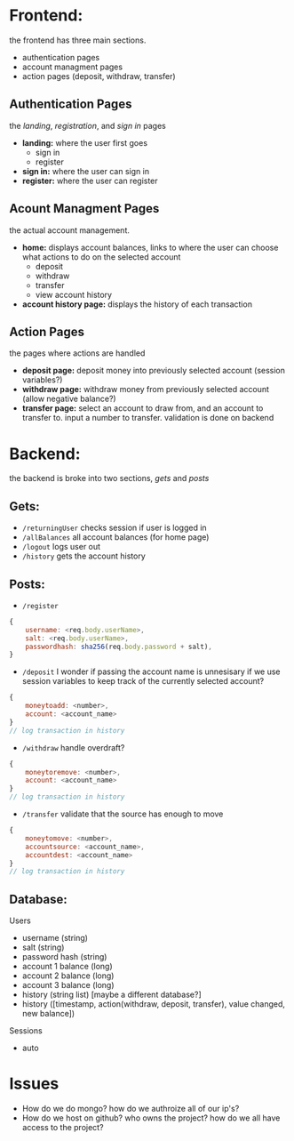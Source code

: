 # Frontend:
the frontend has three main sections.  
- authentication pages
- account managment pages
- action pages (deposit, withdraw, transfer) 
## Authentication Pages
the *landing*, *registration*, and *sign in* pages
- **landing:** where the user first goes
    - sign in
    - register
- **sign in:** where the user can sign in
- **register:** where the user can register
## Acount Managment Pages
the actual account management. 
- **home:** displays account balances, links to where the user can choose what actions to do on the selected account
    - deposit
    - withdraw
    - transfer
    - view account history
- **account history page:** displays the history of each transaction
## Action Pages
the pages where actions are handled
- **deposit page:** deposit money into previously selected account (session variables?)
- **withdraw page:** withdraw money from previously selected account (allow negative balance?)
- **transfer page:** select an account to draw from, and an account to transfer to. input a number to transfer. validation is done on backend 


# Backend: 
the backend is broke into two sections, *gets* and *posts*
## Gets: 
- `/returningUser` checks session if user is logged in
- `/allBalances` all account balances (for home page)
- `/logout` logs user out
- `/history` gets the account history

## Posts:
- `/register` 
``` js
{
    username: <req.body.userName>,
    salt: <req.body.userName>,
    passwordhash: sha256(req.body.password + salt),
}
```

- `/deposit` I wonder if passing the account name is unnesisary if we use session variables to keep track of the currently selected account?
```js
{
    moneytoadd: <number>,
    account: <account_name>
}
// log transaction in history
``` 
- `/withdraw` handle overdraft?
```js
{
    moneytoremove: <number>,
    account: <account_name>
}
// log transaction in history
``` 
- `/transfer` validate that the source has enough to move
```js
{
    moneytomove: <number>,
    accountsource: <account_name>,
    accountdest: <account_name>
}
// log transaction in history
```

## Database:
Users
- username (string)
- salt (string)
- password hash (string)
- account 1 balance (long)
- account 2 balance (long)
- account 3 balance (long)
- history (string list) [maybe a different database?]
- history ([timestamp, action(withdraw, deposit, transfer), value changed, new balance])

Sessions
- auto

# Issues
- How do we do mongo? how do we authroize all of our ip's?
- How do we host on github? who owns the project? how do we all have access to the project?
